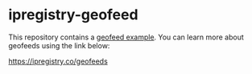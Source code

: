 # ipregistry-geofeed

This repository contains a [geofeed example](https://github.com/ipregistry/ipregistry-geofeed/blob/main/geofeed.csv?plain=1). You can learn more about geofeeds using the link below:

https://ipregistry.co/geofeeds
